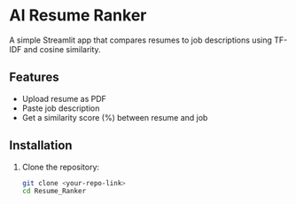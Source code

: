 # AI Resume Ranker

A simple Streamlit app that compares resumes to job descriptions using TF-IDF and cosine similarity.

## Features
- Upload resume as PDF
- Paste job description
- Get a similarity score (%) between resume and job

## Installation
1. Clone the repository:
   ```bash
   git clone <your-repo-link>
   cd Resume_Ranker
